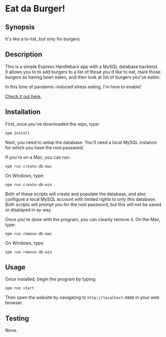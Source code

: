 # Eat da Burger!

## Synopsis

It's like a to-list, but only for burgers.

## Description

This is a simple Express Handlebars app with a MySQL database backend. It allows you to to add burgers to a list of those you'd like to eat, mark those burgers as having been eaten, and then look at list of burgers you've eaten.

In this time of pandemic-induced stress eating, I'm here to enable!

[Check it out here.](https://eat-da-burger-bryan3023.herokuapp.com/)

## Installation

First, once you've downloaded the repo, type:

```
npm install
```

Next, you need to setup the database. You'll need a local MySQL instance for which you have the root password.

If you're on a Mac, you can run:

```
npm run create-db-mac
```

On Windows, type:

```
npm run create-db-win
```

Both of these scripts will create and populate the database, and also configure a local MySQL account with limited rights to only this database. Both scripts will prompt you for the root password, but this will not be saved or displayed in ay way.

Once you're done with the program, you can cleanly remove it. On the Mac, type:

```
npm run remove-db-mac
```

On Windows, type:

```
npm run remove-db-win
```

## Usage

Once installed, begin the program by typing:

```
npm run start
```

Then open the website by navigating to `http://localhost:8080` in your web browser.

## Testing

None.
